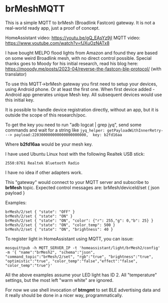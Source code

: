 # brMeshMQTT
This is a simple MQTT to brMesh (Broadlink Fastcon) gateway.
It is not a real-world ready app, just a proof of concept.

HomeAssistant video: https://youtu.be/gQ_EAsYz9jI
MQTT video: https://www.youtube.com/watch?v=fJXuOzNATx8

I have bought MELPO flood lights from Amazon and found they are based on some weird Broadlink mesh, with no direct control possible.
Special thanks goes to Moody for his initial research, read his blog here:
https://mooody.me/posts/2023-04/reverse-the-fastcon-ble-protocol/
(with translator)

To use this MQTT->brMesh gateway you first need to setup your devices, using Android phone.
Or at least the first one. When first device added - Android app generates unique Mesh key.
All subsequent devices would use this initial key.

It is possible to handle device registration directly, without an app, but it is outside the scope of this research/poc.

To get the key you need to run "adb logcat | grep jyq", send some commands and wait for a string like
```jyq_helper: getPayloadWithInnerRetry---> payload:220300000000000000000000,  key: b2fd16aa```

Where **b2fd16aa** would be your mesh key.

I have used Ubuntu Linux host with the following Realtek USB stick:

```2550:8761 Realtek Bluetooth Radio```

I have no idea if other adapters work.

This "gateway" would connect to your MQTT server and subscribe to **brMesh** topic.
Expected control messages are: brMesh/deviceId/set { json payload }

Examples:
```
brMesh/2/set { "state": "OFF" } 
brMesh/2/set { "state": "ON" } 
brMesh/2/set { "state": "ON", "color": {"r": 255,"g": 0,"b": 25} }
brMesh/2/set { "state": "ON", "color_temp": 500 }
brMesh/2/set { "state": "ON", "brightness": 40 }
```

To register light in HomeAssistant using MQTT, you can issue:

```
mosquittpub -h MQTT_SERVER_IP -t 'homeassistant/light/brMesh2/config' -m '{ "name":"brMesh2", "schema":"json", "command_topic":"brMesh/2/set", "rgb":"true", "brightness":"true", "optimistic":"true", "color_temp":"false","effect":"false",  "color_temp":"true"}'
```

All the above examples assume your LED light has ID 2.
All "temperature" settings, but the most left "warm white" are ignored.

For now we use shell invocation of **btmgmt** to set BLE advertising data and it really should be done in a nicer way, programmatically.
